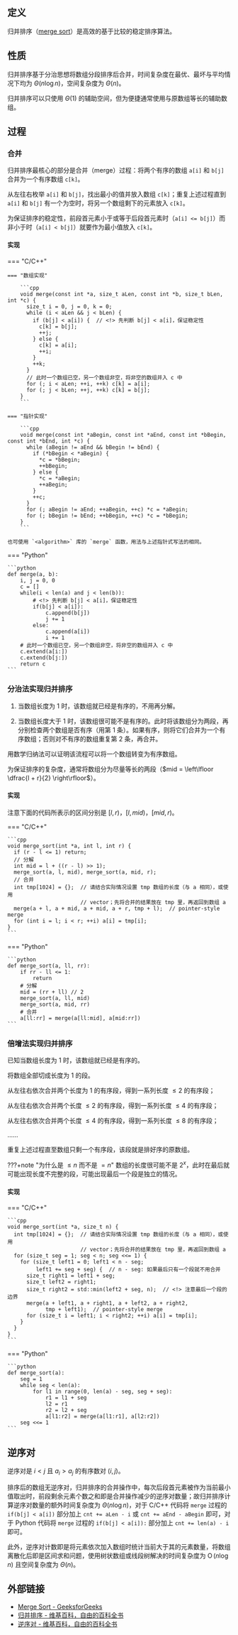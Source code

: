 ## 定义

归并排序（[merge sort](https://en.wikipedia.org/wiki/Merge_sort)）是高效的基于比较的稳定排序算法。

## 性质

归并排序基于分治思想将数组分段排序后合并，时间复杂度在最优、最坏与平均情况下均为 $\Theta (n \log n)$，空间复杂度为 $\Theta (n)$。

归并排序可以只使用 $\Theta (1)$ 的辅助空间，但为便捷通常使用与原数组等长的辅助数组。

## 过程

### 合并

归并排序最核心的部分是合并（merge）过程：将两个有序的数组 `a[i]` 和 `b[j]` 合并为一个有序数组 `c[k]`。

从左往右枚举 `a[i]` 和 `b[j]`，找出最小的值并放入数组 `c[k]`；重复上述过程直到 `a[i]` 和 `b[j]` 有一个为空时，将另一个数组剩下的元素放入 `c[k]`。

为保证排序的稳定性，前段首元素小于或等于后段首元素时（`a[i] <= b[j]`）而非小于时（`a[i] < b[j]`）就要作为最小值放入 `c[k]`。

#### 实现

=== "C/C++"

    === "数组实现"
        
        ```cpp
        void merge(const int *a, size_t aLen, const int *b, size_t bLen, int *c) {
          size_t i = 0, j = 0, k = 0;
          while (i < aLen && j < bLen) {
            if (b[j] < a[i]) {  // <!> 先判断 b[j] < a[i]，保证稳定性
              c[k] = b[j];
              ++j;
            } else {
              c[k] = a[i];
              ++i;
            }
            ++k;
          }
          // 此时一个数组已空，另一个数组非空，将非空的数组并入 c 中
          for (; i < aLen; ++i, ++k) c[k] = a[i];
          for (; j < bLen; ++j, ++k) c[k] = b[j];
        }
        ```

    === "指针实现"
        
        ```cpp
        void merge(const int *aBegin, const int *aEnd, const int *bBegin, const int *bEnd, int *c) {
          while (aBegin != aEnd && bBegin != bEnd) {
            if (*bBegin < *aBegin) {
              *c = *bBegin;
              ++bBegin;
            } else {
              *c = *aBegin;
              ++aBegin;
            }
            ++c;
          }
          for (; aBegin != aEnd; ++aBegin, ++c) *c = *aBegin;
          for (; bBegin != bEnd; ++bBegin, ++c) *c = *bBegin;
        }
        ```

    也可使用 `<algorithm>` 库的 `merge` 函数，用法与上述指针式写法的相同。

=== "Python"

    ```python
    def merge(a, b):
        i, j = 0, 0
        c = []
        while(i < len(a) and j < len(b)):
            # <!> 先判断 b[j] < a[i]，保证稳定性
            if(b[j] < a[i]):
                c.append(b[j])
                j += 1
            else:
                c.append(a[i])
                i += 1
        # 此时一个数组已空，另一个数组非空，将非空的数组并入 c 中
        c.extend(a[i:])
        c.extend(b[j:])
        return c
    ```

### 分治法实现归并排序

1. 当数组长度为 $1$ 时，该数组就已经是有序的，不用再分解。

2. 当数组长度大于 $1$ 时，该数组很可能不是有序的。此时将该数组分为两段，再分别检查两个数组是否有序（用第 1 条）。如果有序，则将它们合并为一个有序数组；否则对不有序的数组重复第 2 条，再合并。

用数学归纳法可以证明该流程可以将一个数组转变为有序数组。

为保证排序的复杂度，通常将数组分为尽量等长的两段（$mid = \left\lfloor \dfrac{l + r}{2} \right\rfloor$）。

#### 实现

注意下面的代码所表示的区间分别是 $[l, r)$，$[l, mid)$，$[mid, r)$。

=== "C/C++"

    ```cpp
    void merge_sort(int *a, int l, int r) {
      if (r - l <= 1) return;
      // 分解
      int mid = l + ((r - l) >> 1);
      merge_sort(a, l, mid), merge_sort(a, mid, r);
      // 合并
      int tmp[1024] = {};  // 请结合实际情况设置 tmp 数组的长度（与 a 相同），或使用
                           // vector；先将合并的结果放在 tmp 里，再返回到数组 a
      merge(a + l, a + mid, a + mid, a + r, tmp + l);  // pointer-style merge
      for (int i = l; i < r; ++i) a[i] = tmp[i];
    }
    ```

=== "Python"

    ```python
    def merge_sort(a, ll, rr):
        if rr - ll <= 1:
            return
        # 分解
        mid = (rr + ll) // 2
        merge_sort(a, ll, mid)
        merge_sort(a, mid, rr)
        # 合并
        a[ll:rr] = merge(a[ll:mid], a[mid:rr])
    ```

### 倍增法实现归并排序

已知当数组长度为 $1$ 时，该数组就已经是有序的。

将数组全部切成长度为 $1$ 的段。

从左往右依次合并两个长度为 $1$ 的有序段，得到一系列长度 $\le 2$ 的有序段；

从左往右依次合并两个长度 $\le 2$ 的有序段，得到一系列长度 $\le 4$ 的有序段；

从左往右依次合并两个长度 $\le 4$ 的有序段，得到一系列长度 $\le 8$ 的有序段；

……

重复上述过程直至数组只剩一个有序段，该段就是排好序的原数组。

???+note "为什么是 $\le n$ 而不是 $= n$"
    数组的长度很可能不是 $2^x$，此时在最后就可能出现长度不完整的段，可能出现最后一个段是独立的情况。

#### 实现

=== "C/C++"

    ```cpp
    void merge_sort(int *a, size_t n) {
      int tmp[1024] = {};  // 请结合实际情况设置 tmp 数组的长度（与 a 相同），或使用
                           // vector；先将合并的结果放在 tmp 里，再返回到数组 a
      for (size_t seg = 1; seg < n; seg <<= 1) {
        for (size_t left1 = 0; left1 < n - seg;
             left1 += seg + seg) {  // n - seg: 如果最后只有一个段就不用合并
          size_t right1 = left1 + seg;
          size_t left2 = right1;
          size_t right2 = std::min(left2 + seg, n);  // <!> 注意最后一个段的边界
          merge(a + left1, a + right1, a + left2, a + right2,
                tmp + left1);  // pointer-style merge
          for (size_t i = left1; i < right2; ++i) a[i] = tmp[i];
        }
      }
    }
    ```

=== "Python"

    ```python
    def merge_sort(a):
        seg = 1
        while seg < len(a):
            for l1 in range(0, len(a) - seg, seg + seg):
                r1 = l1 + seg
                l2 = r1
                r2 = l2 + seg
                a[l1:r2] = merge(a[l1:r1], a[l2:r2])
        seg <<= 1
    ```

## 逆序对

逆序对是 $i < j$ 且 $a_i > a_j$ 的有序数对 $(i, j)$。

排序后的数组无逆序对，归并排序的合并操作中，每次后段首元素被作为当前最小值取出时，前段剩余元素个数之和即是合并操作减少的逆序对数量；故归并排序计算逆序对数量的额外时间复杂度为 $\Theta (n \log n)$，对于 C/C++ 代码将 `merge` 过程的 `if(b[j] < a[i])` 部分加上 `cnt += aLen - i` 或 `cnt += aEnd - aBegin` 即可，对于 Python 代码将 `merge` 过程的 `if(b[j] < a[i]):` 部分加上 `cnt += len(a) - i` 即可。

此外，逆序对计数即是将元素依次加入数组时统计当前大于其的元素数量，将数组离散化后即是区间求和问题，使用树状数组或线段树解决的时间复杂度为 $\operatorname{O} (n \log n)$ 且空间复杂度为 $\Theta (n)$。

## 外部链接

- [Merge Sort - GeeksforGeeks](https://www.geeksforgeeks.org/merge-sort/)
- [归并排序 - 维基百科，自由的百科全书](https://zh.wikipedia.org/wiki/%E5%BD%92%E5%B9%B6%E6%8E%92%E5%BA%8F)
- [逆序对 - 维基百科，自由的百科全书](https://zh.wikipedia.org/wiki/%E9%80%86%E5%BA%8F%E5%AF%B9)
